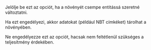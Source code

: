 Jelölje be ezt az opciót, ha a növényét csempe entitássá szeretné változtatni.

Ha ezt engedélyezi, akkor adatokat (például NBT címkéket) tárolhat a növényében.

Ne engedélyezze ezt az opciót, hacsak nem feltétlenül szükséges a teljesítmény érdekében.